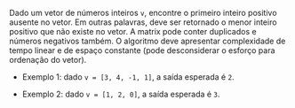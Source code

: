 Dado um vetor de números inteiros ```v```, encontre o primeiro inteiro positivo ausente no vetor. Em outras palavras, deve ser retornado o menor inteiro positivo que não existe no vetor. A matrix pode conter duplicados e números negativos também. O algoritmo deve apresentar complexidade de tempo linear e de espaço constante (pode desconsiderar o esforço para ordenação do vetor).

* Exemplo 1: dado ```v = [3, 4, -1, 1]```, a saída esperada é ```2```.

* Exemplo 2: dado ```v = [1, 2, 0]```, a saída esperada é ```3```.
